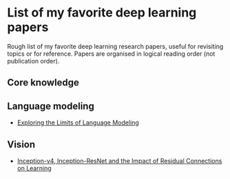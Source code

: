 # List of my favorite deep learning papers

Rough list of my favorite deep learning research papers, useful for revisiting topics or for reference.
Papers are organised in logical reading order (not publication order).


## Core knowledge



## Language modeling

- [Exploring the Limits of Language Modeling](https://arxiv.org/pdf/1602.02410.pdf)


## Vision

- [Inception-v4, Inception-ResNet and the Impact of Residual Connections on Learning](http://static.googleusercontent.com/media/research.google.com/en//pubs/archive/45169.pdf)

